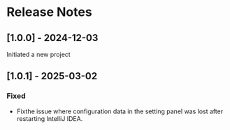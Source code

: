 # Release Notes

## [1.0.0] - 2024-12-03

Initiated a new project

## [1.0.1] - 2025-03-02

### Fixed

- Fixthe issue where configuration data in the setting panel was lost after restarting IntelliJ IDEA.